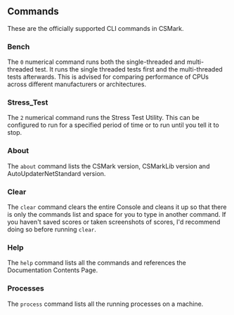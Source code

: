 ## Commands
These are the officially supported CLI commands in CSMark.

### Bench
The ``0`` numerical command runs both the single-threaded and multi-threaded test. It runs the single threaded tests first and the multi-threaded tests afterwards.
This is advised for comparing performance of CPUs across different manufacturers or architectures.

### Stress_Test
The ``2`` numerical command runs the Stress Test Utility. This can be configured to run for a specified period of time or to run until you tell it to stop.

### About
The ``about`` command lists the CSMark version, CSMarkLib version and AutoUpdaterNetStandard version.

### Clear
The ``clear`` command clears the entire Console and cleans it up so that there is only the commands list and space for you to type in another command.
If you haven't saved scores or taken screenshots of scores, I'd recommend doing so before running ``clear``.

### Help
The ``help`` command lists all the commands and references the Documentation Contents Page.

### Processes
The ``process`` command lists all the running processes on a machine.
